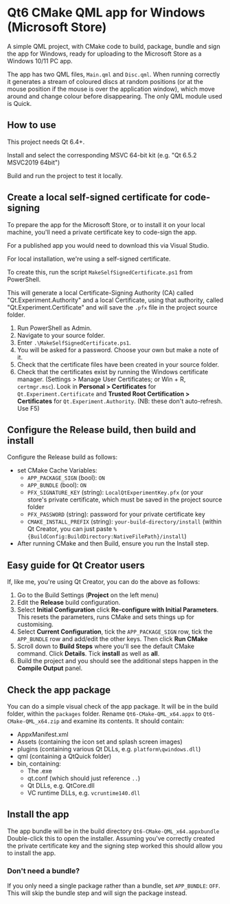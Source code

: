# Qt6 CMake QML app for Windows (Microsoft Store)

A simple QML project, with CMake code to build, package, bundle and sign the app for Windows, ready for uploading to the Microsoft Store as a Windows 10/11 PC app.

The app has two QML files, `Main.qml` and `Disc.qml`. When running correctly it generates a stream of coloured discs at random positions (or at the mouse position if the mouse is over the application window), which move around and change colour before disappearing. The only QML module used is Quick.

## How to use

This project needs Qt 6.4+.

Install and select the corresponding MSVC 64-bit kit (e.g. "Qt 6.5.2 MSVC2019 64bit")

Build and run the project to test it locally.

## Create a local self-signed certificate for code-signing

To prepare the app for the Microsoft Store, or to install it on your local machine, you'll need a private certificate key to code-sign the app.

For a published app you would need to download this via Visual Studio.

For local installation, we're using a self-signed certificate.

To create this, run the script `MakeSelfSignedCertificate.ps1` from PowerShell.

This will generate a local Certificate-Signing Authority (CA) called "Qt.Experiment.Authority" and a local Certificate, using that authority, called "Qt.Experiment.Certificate" and will save the `.pfx` file in the project source folder.

1. Run PowerShell as Admin.
1. Navigate to your source folder.
1. Enter `.\MakeSelfSignedCertificate.ps1`.
1. You will be asked for a password. Choose your own but make a note of it.
1. Check that the certificate files have been created in your source folder.
1. Check that the certificates exist by running the Windows certificate manager. (Settings > Manage User Certificates; or Win + R, `certmgr.msc`). Look in **Personal > Certificates** for `Qt.Experiment.Certificate` and **Trusted Root Certification > Certificates** for `Qt.Experiment.Authority`. (NB: these don't auto-refresh. Use F5)

## Configure the Release build, then build and install

Configure the Release build as follows:
- set CMake Cache Variables:
    - `APP_PACKAGE_SIGN` (bool): `ON`
    - `APP_BUNDLE` (bool): `ON`
    - `PFX_SIGNATURE_KEY` (string): `LocalQtExperimentKey.pfx` (or your store's private certificate, which must be saved in the project source folder
    - `PFX_PASSWORD` (string): password for your private certificate key
    - `CMAKE_INSTALL_PREFIX` (string): `your-build-directory/install` (within Qt Creator, you can just paste `%{BuildConfig:BuildDirectory:NativeFilePath}/install`)
- After running CMake and then Build, ensure you run the Install step.

## Easy guide for Qt Creator users

If, like me, you're using Qt Creator, you can do the above as follows:
1. Go to the Build Settings (**Project** on the left menu)
1. Edit the **Release** build configuration.
1. Select **Initial Configuration** click **Re-configure with Initial Parameters**. This resets the parameters, runs CMake and sets things up for customising.
1. Select **Current Configuration**, tick the `APP_PACKAGE_SIGN` row, tick the `APP_BUNDLE` row and add/edit the other keys. Then click **Run CMake**
1. Scroll down to **Build Steps** where you'll see the default CMake command. Click **Details**. Tick **install** as well as **all**.
1. Build the project and you should see the additional steps happen in the **Compile Output** panel.

## Check the app package

You can do a simple visual check of the app package. It will be in the build folder, within the `packages` folder. Rename `Qt6-CMake-QML_x64.appx` to `Qt6-CMake-QML_x64.zip` and examine its contents. It should contain:
- AppxManifest.xml
- Assets (containing the icon set and splash screen images)
- plugins (containing various Qt DLLs, e.g. `platform\qwindows.dll`)
- qml (containing a QtQuick folder)
- bin, containing:
    - The .exe
    - qt.conf (which should just reference `..`)
    - Qt DLLs, e.g. QtCore.dll
    - VC runtime DLLs, e.g. `vcruntime140.dll`
    
## Install the app

The app bundle will be in the build directory `Qt6-CMake-QML_x64.appxbundle`
Double-click this to open the installer.
Assuming you've correctly created the private certificate key and the signing step worked this should allow you to install the app.

### Don't need a bundle?

If you only need a single package rather than a bundle, set `APP_BUNDLE`: `OFF`.
This will skip the bundle step and will sign the package instead.
